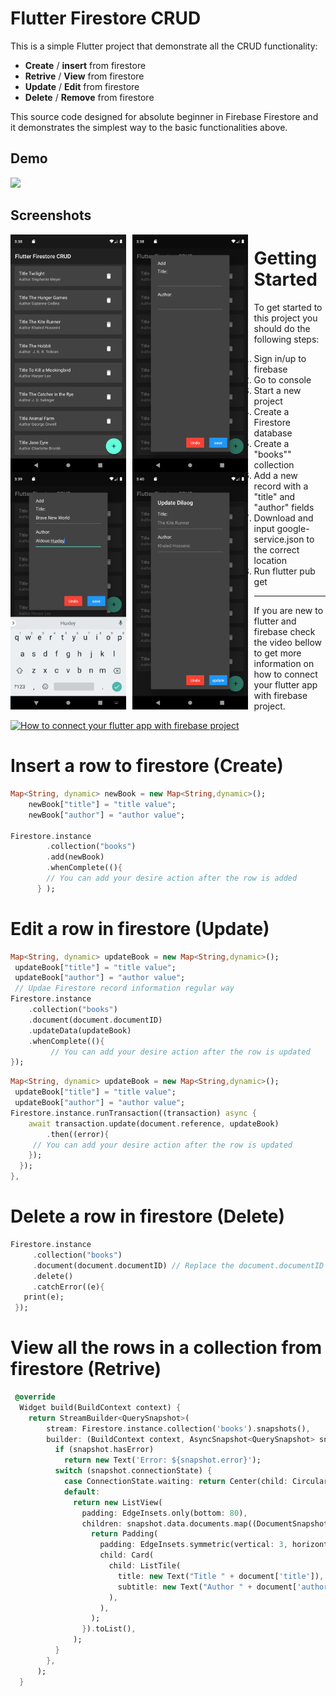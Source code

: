 # Flutter Firestore CRUD

This is a simple Flutter project that demonstrate all the CRUD functionality: 

- **Create** / **insert** from firestore
- **Retrive** / **View** from firestore
- **Update** / **Edit** from firestore
- **Delete** / **Remove** from firestore

This source code designed for absolute beginner in Firebase Firestore and it demonstrates the simplest way to the basic functionalities above.

## Demo

<img height="480px" src="screenshots\animatedscreenshot.gif">

## Screenshots

<!-- ![alt text](screenshots\Screenshot_1569803907.png "Home Page")
![alt text](screenshots\Screenshot_1569803932.png "Add Page")
![alt text](screenshots\Screenshot_1569803958.png "Add Page")
![alt text](screenshots\Screenshot_1569804024.png "Update Page") -->
<img height="380px" src="screenshots\Screenshot_1569803907.png"
     alt="Home Page"
     style="float: left; margin-right: 10px;" />
<img height="380px" src="screenshots\Screenshot_1569803932.png"
     alt="Add Page"
     style="float: left; margin-right: 10px; " />
<img height="380px" src="screenshots\Screenshot_1569803958.png"
     alt="Add Page"
     style="float: left; margin-right: 10px; " />
<img height="380px" src="screenshots\Screenshot_1569804024.png "
     alt="Update Page"
     style="float: left; margin-right: 10px;" />


# Getting Started

To get started to this project you should do the following steps: 
1. Sign in/up to firebase 
2. Go to console 
3. Start a new project 
4. Create a Firestore database 
5. Create a "books"" collection 
6. Add a new record with a "title" and "author" fields    
7. Download and input google-service.json to the correct location 
8. Run flutter pub get 

---
If you are new to flutter and firebase check the video bellow to get more information on how to connect your flutter app with firebase project. 


[![How to connect your flutter app with firebase project](https://img.youtube.com/vi/DqJ_KjFzL9I/0.jpg)](https://www.youtube.com/watch?v=DqJ_KjFzL9I)

# Insert a row to firestore (Create)

```dart
Map<String, dynamic> newBook = new Map<String,dynamic>();
    newBook["title"] = "title value";
    newBook["author"] = "author value";

Firestore.instance
        .collection("books")
        .add(newBook)
        .whenComplete((){
        // You can add your desire action after the row is added
      } );
```

# Edit a row in firestore (Update)

```dart
Map<String, dynamic> updateBook = new Map<String,dynamic>();
 updateBook["title"] = "title value";
 updateBook["author"] = "author value";
 // Updae Firestore record information regular way
Firestore.instance
    .collection("books")
    .document(document.documentID)
    .updateData(updateBook)
    .whenComplete((){
         // You can add your desire action after the row is updated 
});
```

```dart
Map<String, dynamic> updateBook = new Map<String,dynamic>();
 updateBook["title"] = "title value";
 updateBook["author"] = "author value";
Firestore.instance.runTransaction((transaction) async {
    await transaction.update(document.reference, updateBook)
        .then((error){
     // You can add your desire action after the row is updated 
    });
  });
},
```

# Delete a row in firestore (Delete)

```dart
Firestore.instance
     .collection("books")
     .document(document.documentID) // Replace the document.documentID with the row id that you need to delete
     .delete()
     .catchError((e){
   print(e);
 });

```

# View all the rows in a collection from firestore (Retrive)

```dart
 @override
  Widget build(BuildContext context) {
    return StreamBuilder<QuerySnapshot>(
        stream: Firestore.instance.collection('books').snapshots(),
        builder: (BuildContext context, AsyncSnapshot<QuerySnapshot> snapshot) {
          if (snapshot.hasError)
            return new Text('Error: ${snapshot.error}');
          switch (snapshot.connectionState) {
            case ConnectionState.waiting: return Center(child: CircularProgressIndicator(),);
            default:
              return new ListView(
                padding: EdgeInsets.only(bottom: 80),
                children: snapshot.data.documents.map((DocumentSnapshot document) {
                  return Padding(
                    padding: EdgeInsets.symmetric(vertical: 3, horizontal: 10),
                    child: Card(
                      child: ListTile(
                        title: new Text("Title " + document['title']),
                        subtitle: new Text("Author " + document['author']),
                      ),
                    ),
                  );
                }).toList(),
              );
          }
        },
      );
  }
```
